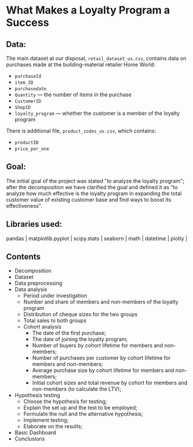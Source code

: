 # What Makes a Loyalty Program a Success

## Data:

The main dataset at our disposal, `retail_dataset_us.csv`, contains data on purchases made at the building-material retailer Home World:

- `purchaseId`
- `item_ID`
- `purchasedate`
- `Quantity` — the number of items in the purchase
- `CustomerID`
- `ShopID`
- `loyalty_program` — whether the customer is a member of the loyalty program

There is additional file, `product_codes_us.csv`, which contains:

- `productID`
- `price_per_one`

## Goal:

The initial goal of the project was stated "to analyze the loyalty program"; after the decomposition we have clarified the goal and defined it as "to analyze how much effective is the loyalty program in expanding the total customer value of existing customer base and find ways to boost its effectiveness".

## Libraries used:

pandas | 
matplotlib.pyplot |
scipy.stats |
seaborn |
math |
datetime |
plotly |

## Contents

* Decomposition
* Dataset
* Data preprocessing
* Data analysis
    - Period under investigation
    - Number and share of members and non-members of the loyalty program
    - Distribution of cheque sizes for the two groups
    - Total sales to both groups
    - Cohort analysis
        - The date of the first purchase;
        - The date of joining the loyalty program;
        - Number of buyers by cohort lifetime for members and non-members;
        - Number of purchases per customer by cohort lifetime for members and non-members;
        - Average purchase size by cohort lifetime for members and non-members;
        - Initial cohort sizes and total revenue by cohort for members and non-members (to calculate the LTV);
* Hypothesis testing
    - Choose the hypothesis for testing;
    - Explain the set up and the test to be employed;
    - Formulate the null and the alternative hypothesis;
    - Implement testing;
    - Elaborate on the results;
* Basic Dashboard
* Conclusions
